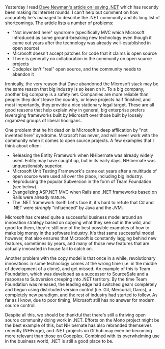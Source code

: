 Yesterday I read [Dave Newman's article on leaving .NET](http://whatupdave.com/post/1170718843/leaving-net) which has recently been making its Internet rounds. I can't help but comment on how accurately he's managed to describe the .NET community and its long list of shortcomings. The article lists a number of problems:

* "Not invented here" syndrome (specifically MVC which Microsoft introduced as some ground-breaking new technology even though it came out years after the technology was already well-established in open source)
* Microsoft doesn't accept patches for code that it claims is open source
* There is generally no collaboration in the community on open source projects
* Codeplex isn't "real" open source, and the community needs to abandon it

Ironically, the very reason that Dave abandoned the Microsoft stack may be the same reason that big industry is so keen on it. To a big company, another big company is a safety net. Companies are more reliable than people: they don't leave the country, or leave projects half finished, and most importantly, they provide a nice stationary legal target. These are all good reasons that help explain why in general, big enterprise prefers leveraging frameworks built by Microsoft over those built by loosely organized groups of liberal hooligans.

One problem that he hit dead on is Microsoft's deep afflication by "not invented here" syndrome. Microsoft has never, and will never work with the community when it comes to open source projects. A few examples that I think about often:

* Releasing the Entity Framework when NHibernate was already widely used. Entity may have caught up, but in its early days, NHibernate was unquestionably superior.
* Microsoft Unit Testing Framework's came out years after a multitude of open source were used all over the place, including big industry.
* Reproducing the popular Subversion in the form of Team Foundation (see below).
* Evangelizing ASP.NET MVC when Rails and .NET frameworks based on Rails were already mature.
* The .NET framework itself! Let's face it, it's hard to refute that C# and .NET were _strongly_ "influenced" by Java and the JVM.

Microsoft has created quite a successful business model around an innovation strategy based on copying what they see out in the wild, and good for them, they're still one of the best possible examples of how to make big money in the software industry. It's that same successful model however, that also ensures that Microsoft is constantly lagging behind new features, sometimes by years, and many of those new features that are actually innovated in house fail to catch on.

Another problem with the copy model is that once in a while, revolutionary innovations in some technology comes at the wrong time (i.e. in the middle of development of a clone), and get missed. An example of this is Team Foundation, which was developed as a successor to SourceSafe and a response to Subversion creeping into .NET territory. By the time Team Foundation was released, the leading edge had switched gears completely and begun using distributed version control (i.e. Git, Mercurial, Darcs), a completely new paradigm, and the rest of industry had started to follow. As far as I know, due to poor timing, Microsoft still has no answer for modern source control.

Despite all this, we should be thankful that there's still a thriving open source community doing work in .NET. Efforts on the Mono project might be the best example of this, but NHibernate has also rebranded themselves recently (NHForge), and .NET projects on Github may even be becoming more relevant than those on Codeplex. Combined with its overwhelming use in the business world, .NET is still a good place to be.
